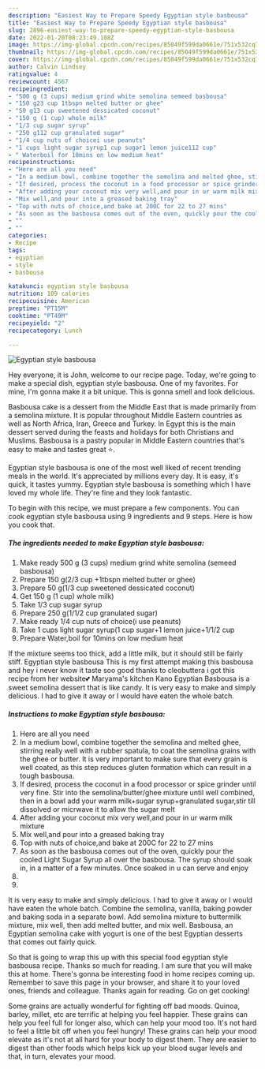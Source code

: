 ```yaml
---
description: "Easiest Way to Prepare Speedy Egyptian style basbousa"
title: "Easiest Way to Prepare Speedy Egyptian style basbousa"
slug: 2896-easiest-way-to-prepare-speedy-egyptian-style-basbousa
date: 2022-01-20T08:23:49.108Z
image: https://img-global.cpcdn.com/recipes/85049f599da0661e/751x532cq70/egyptian-style-basbousa-recipe-main-photo.jpg
thumbnail: https://img-global.cpcdn.com/recipes/85049f599da0661e/751x532cq70/egyptian-style-basbousa-recipe-main-photo.jpg
cover: https://img-global.cpcdn.com/recipes/85049f599da0661e/751x532cq70/egyptian-style-basbousa-recipe-main-photo.jpg
author: Calvin Lindsey
ratingvalue: 4
reviewcount: 4567
recipeingredient:
- "500 g (3 cups) medium grind white semolina semeed basbousa"
- "150 g23 cup 1tbspn melted butter or ghee"
- "50 g13 cup sweetened dessicated coconut"
- "150 g (1 cup) whole milk"
- "1/3 cup sugar syrup"
- "250 g112 cup granulated sugar"
- "1/4 cup nuts of choicei use peanuts"
- "1 cups light sugar syrup1 cup sugar1 lemon juice112 cup"
- " Waterboil for 10mins on low medium heat"
recipeinstructions:
- "Here are all you need"
- "In a medium bowl, combine together the semolina and melted ghee, stirring really well with a rubber spatula, to coat the semolina grains with the ghee or butter. It is very important to make sure that every grain is well coated, as this step reduces gluten formation which can result in a tough basbousa."
- "If desired, process the coconut in a food processor or spice grinder until very fine. Stir into the semolina/butter/ghee mixture until well combined, then in a bowl add your warm milk+sugar syrup+granulated sugar,stir till dissolved or micrwave it to allow the sugar melt"
- "After adding your coconut mix very well,and pour in ur warm milk mixture"
- "Mix well,and pour into a greased baking tray"
- "Top with nuts of choice,and bake at 200C for 22 to 27 mins"
- "As soon as the basbousa comes out of the oven, quickly pour the cooled Light Sugar Syrup all over the basbousa. The syrup should soak in, in a matter of a few minutes. Once soaked in u can serve and enjoy"
- ""
- ""
categories:
- Recipe
tags:
- egyptian
- style
- basbousa

katakunci: egyptian style basbousa 
nutrition: 109 calories
recipecuisine: American
preptime: "PT15M"
cooktime: "PT49M"
recipeyield: "2"
recipecategory: Lunch

---
```



![Egyptian style basbousa](https://img-global.cpcdn.com/recipes/85049f599da0661e/751x532cq70/egyptian-style-basbousa-recipe-main-photo.jpg)

Hey everyone, it is John, welcome to our recipe page. Today, we're going to make a special dish, egyptian style basbousa. One of my favorites. For mine, I'm gonna make it a bit unique. This is gonna smell and look delicious.

Basbousa cake is a dessert from the Middle East that is made primarily from a semolina mixture. It is popular throughout Middle Eastern countries as well as North Africa, Iran, Greece and Turkey. In Egypt this is the main dessert served during the feasts and holidays for both Christians and Muslims. Basbousa is a pastry popular in Middle Eastern countries that&#39;s easy to make and tastes great ⭐.

Egyptian style basbousa is one of the most well liked of recent trending meals in the world. It's appreciated by millions every day. It is easy, it's quick, it tastes yummy. Egyptian style basbousa is something which I have loved my whole life. They're fine and they look fantastic.


To begin with this recipe, we must prepare a few components. You can cook egyptian style basbousa using 9 ingredients and 9 steps. Here is how you cook that.

<!--inarticleads1-->

##### The ingredients needed to make Egyptian style basbousa:

1. Make ready 500 g (3 cups) medium grind white semolina (semeed basbousa)
1. Prepare 150 g(2/3 cup +1tbspn melted butter or ghee)
1. Prepare 50 g(1/3 cup sweetened dessicated coconut)
1. Get 150 g (1 cup) whole milk)
1. Take 1/3 cup sugar syrup
1. Prepare 250 g(1/1/2 cup granulated sugar)
1. Make ready 1/4 cup nuts of choice(i use peanuts)
1. Take 1 cups light sugar syrup(1 cup sugar+1 lemon juice+1/1/2 cup
1. Prepare  Water,boil for 10mins on low medium heat


If the mixture seems too thick, add a little milk, but it should still be fairly stiff. Egyptian style basbousa This is my first attempt making this basbousa and hey i never know it taste soo good thanks to cleobuttera i got this recipe from her website💕 Maryama&#39;s kitchen Kano Egyptian Basbousa is a sweet semolina dessert that is like candy. It is very easy to make and simply delicious. I had to give it away or I would have eaten the whole batch. 

<!--inarticleads2-->

##### Instructions to make Egyptian style basbousa:

1. Here are all you need
1. In a medium bowl, combine together the semolina and melted ghee, stirring really well with a rubber spatula, to coat the semolina grains with the ghee or butter. It is very important to make sure that every grain is well coated, as this step reduces gluten formation which can result in a tough basbousa.
1. If desired, process the coconut in a food processor or spice grinder until very fine. Stir into the semolina/butter/ghee mixture until well combined, then in a bowl add your warm milk+sugar syrup+granulated sugar,stir till dissolved or micrwave it to allow the sugar melt
1. After adding your coconut mix very well,and pour in ur warm milk mixture
1. Mix well,and pour into a greased baking tray
1. Top with nuts of choice,and bake at 200C for 22 to 27 mins
1. As soon as the basbousa comes out of the oven, quickly pour the cooled Light Sugar Syrup all over the basbousa. The syrup should soak in, in a matter of a few minutes. Once soaked in u can serve and enjoy
1. 
1. 


It is very easy to make and simply delicious. I had to give it away or I would have eaten the whole batch. Combine the semolina, vanilla, baking powder and baking soda in a separate bowl. Add semolina mixture to buttermilk mixture, mix well, then add melted butter, and mix well. Basbousa, an Egyptian semolina cake with yogurt is one of the best Egyptian desserts that comes out fairly quick. 

So that is going to wrap this up with this special food egyptian style basbousa recipe. Thanks so much for reading. I am sure that you will make this at home. There's gonna be interesting food in home recipes coming up. Remember to save this page in your browser, and share it to your loved ones, friends and colleague. Thanks again for reading. Go on get cooking!

Some grains are actually wonderful for fighting off bad moods. Quinoa, barley, millet, etc are terrific at helping you feel happier. These grains can help you feel full for longer also, which can help your mood too. It's not hard to feel a little bit off when you feel hungry! These grains can help your mood elevate as it's not at all hard for your body to digest them. They are easier to digest than other foods which helps kick up your blood sugar levels and that, in turn, elevates your mood.

